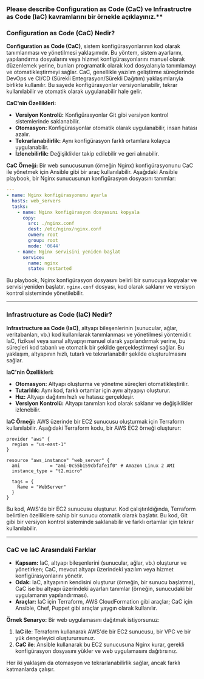 ### Please describe Configuration as Code (CaC) ve Infrastructre as Code (IaC) kavramlarını bir örnekle açıklayınız.**
### Configuration as Code (CaC) Nedir?

**Configuration as Code (CaC)**, sistem konfigürasyonlarının kod olarak tanımlanması ve yönetilmesi yaklaşımıdır. Bu yöntem, sistem ayarlarını, yapılandırma dosyalarını veya hizmet konfigürasyonlarını manuel olarak düzenlemek yerine, bunları programatik olarak kod dosyalarıyla tanımlamayı ve otomatikleştirmeyi sağlar. CaC, genellikle yazılım geliştirme süreçlerinde DevOps ve CI/CD (Sürekli Entegrasyon/Sürekli Dağıtım) yaklaşımlarıyla birlikte kullanılır. Bu sayede konfigürasyonlar versiyonlanabilir, tekrar kullanılabilir ve otomatik olarak uygulanabilir hale gelir.

**CaC'nin Özellikleri:**
- **Versiyon Kontrolü:** Konfigürasyonlar Git gibi versiyon kontrol sistemlerinde saklanabilir.
- **Otomasyon:** Konfigürasyonlar otomatik olarak uygulanabilir, insan hatası azalır.
- **Tekrarlanabilirlik:** Aynı konfigürasyon farklı ortamlara kolayca uygulanabilir.
- **İzlenebilirlik:** Değişiklikler takip edilebilir ve geri alınabilir.

**CaC Örneği:**
Bir web sunucusunun (örneğin Nginx) konfigürasyonunu CaC ile yönetmek için Ansible gibi bir araç kullanılabilir. Aşağıdaki Ansible playbook, bir Nginx sunucusunun konfigürasyon dosyasını tanımlar:

```yaml
---
- name: Nginx konfigürasyonunu ayarla
  hosts: web_servers
  tasks:
    - name: Nginx konfigürasyon dosyasını kopyala
      copy:
        src: ./nginx.conf
        dest: /etc/nginx/nginx.conf
        owner: root
        group: root
        mode: '0644'
    - name: Nginx servisini yeniden başlat
      service:
        name: nginx
        state: restarted
```

Bu playbook, Nginx konfigürasyon dosyasını belirli bir sunucuya kopyalar ve servisi yeniden başlatır. `nginx.conf` dosyası, kod olarak saklanır ve versiyon kontrol sisteminde yönetilebilir.

---

### Infrastructure as Code (IaC) Nedir?

**Infrastructure as Code (IaC)**, altyapı bileşenlerinin (sunucular, ağlar, veritabanları, vb.) kod kullanılarak tanımlanması ve yönetilmesi yöntemidir. IaC, fiziksel veya sanal altyapıyı manuel olarak yapılandırmak yerine, bu süreçleri kod tabanlı ve otomatik bir şekilde gerçekleştirmeyi sağlar. Bu yaklaşım, altyapının hızlı, tutarlı ve tekrarlanabilir şekilde oluşturulmasını sağlar.

**IaC'nin Özellikleri:**
- **Otomasyon:** Altyapı oluşturma ve yönetme süreçleri otomatikleştirilir.
- **Tutarlılık:** Aynı kod, farklı ortamlar için aynı altyapıyı oluşturur.
- **Hız:** Altyapı dağıtımı hızlı ve hatasız gerçekleşir.
- **Versiyon Kontrolü:** Altyapı tanımları kod olarak saklanır ve değişiklikler izlenebilir.

**IaC Örneği:**
AWS üzerinde bir EC2 sunucusu oluşturmak için Terraform kullanılabilir. Aşağıdaki Terraform kodu, bir AWS EC2 örneği oluşturur:

```hcl
provider "aws" {
  region = "us-east-1"
}

resource "aws_instance" "web_server" {
  ami           = "ami-0c55b159cbfafe1f0" # Amazon Linux 2 AMI
  instance_type = "t2.micro"

  tags = {
    Name = "WebServer"
  }
}
```

Bu kod, AWS'de bir EC2 sunucusu oluşturur. Kod çalıştırıldığında, Terraform belirtilen özelliklere sahip bir sunucu otomatik olarak başlatır. Bu kod, Git gibi bir versiyon kontrol sisteminde saklanabilir ve farklı ortamlar için tekrar kullanılabilir.

---

### CaC ve IaC Arasındaki Farklar
- **Kapsam:** IaC, altyapı bileşenlerini (sunucular, ağlar, vb.) oluşturur ve yönetirken; CaC, mevcut altyapı üzerindeki yazılım veya hizmet konfigürasyonlarını yönetir.
- **Odak:** IaC, altyapının kendisini oluşturur (örneğin, bir sunucu başlatma), CaC ise bu altyapı üzerindeki ayarları tanımlar (örneğin, sunucudaki bir uygulamanın yapılandırması).
- **Araçlar:** IaC için Terraform, AWS CloudFormation gibi araçlar; CaC için Ansible, Chef, Puppet gibi araçlar yaygın olarak kullanılır.

**Örnek Senaryo:**
Bir web uygulamasını dağıtmak istiyorsunuz:
1. **IaC ile**: Terraform kullanarak AWS'de bir EC2 sunucusu, bir VPC ve bir yük dengeleyici oluşturursunuz.
2. **CaC ile**: Ansible kullanarak bu EC2 sunucusuna Nginx kurar, gerekli konfigürasyon dosyasını yükler ve web uygulamasını dağıtırsınız.

Her iki yaklaşım da otomasyon ve tekrarlanabilirlik sağlar, ancak farklı katmanlarda çalışır.
